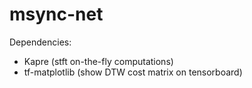 # msync-net

Dependencies:
- Kapre (stft on-the-fly computations)
- tf-matplotlib (show DTW cost matrix on tensorboard)
